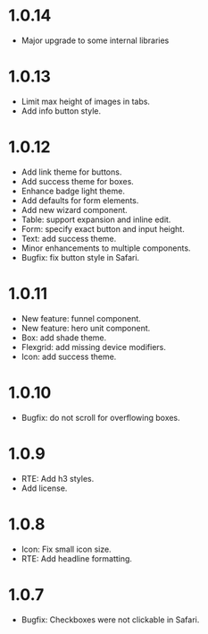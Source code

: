 # 1.0.14

* Major upgrade to some internal libraries

# 1.0.13

* Limit max height of images in tabs.
* Add info button style.

# 1.0.12

* Add link theme for buttons.
* Add success theme for boxes.
* Enhance badge light theme.
* Add defaults for form elements.
* Add new wizard component.
* Table: support expansion and inline edit.
* Form: specify exact button and input height.
* Text: add success theme.
* Minor enhancements to multiple components.
* Bugfix: fix button style in Safari.

# 1.0.11

* New feature: funnel component.
* New feature: hero unit component.
* Box: add shade theme.
* Flexgrid: add missing device modifiers.
* Icon: add success theme.

# 1.0.10

* Bugfix: do not scroll for overflowing boxes.

# 1.0.9

* RTE: Add h3 styles.
* Add license.

# 1.0.8

* Icon: Fix small icon size.
* RTE: Add headline formatting.

# 1.0.7

* Bugfix: Checkboxes were not clickable in Safari.
